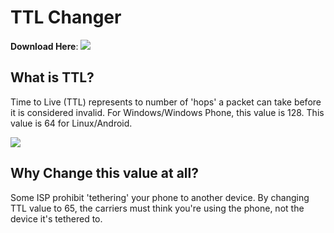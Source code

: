 # TTL Changer
**Download Here**: [![](https://img.shields.io/github/downloads/AzimsTech/TTL-Changer/1.3/TTL-Changer.bat.svg)](https://github.com/AzimsTech/TTL-Changer/releases/download/1.2/TTL-Changer.bat)

## What is TTL?

Time to Live (TTL) represents to number of 'hops' a packet can take before it is considered invalid. For Windows/Windows Phone, this value is 128. This value is 64 for Linux/Android.

![](https://i.imgur.com/yhhO5mP.png)

## Why Change this value at all?

Some ISP prohibit 'tethering' your phone to another device. By changing TTL value to 65, the carriers must think you're using the phone, not the device it's tethered to.
